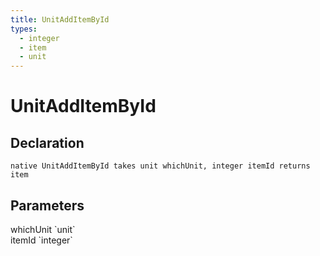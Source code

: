 ```yaml
---
title: UnitAddItemById
types:
  - integer
  - item
  - unit
---
```


# UnitAddItemById

## Declaration

```
native UnitAddItemById takes unit whichUnit, integer itemId returns item
```

## Parameters
<dl>
  <dt>whichUnit `unit`</dt>
  <dd></dd>

  <dt>itemId `integer`</dt>
  <dd></dd>
</dl>